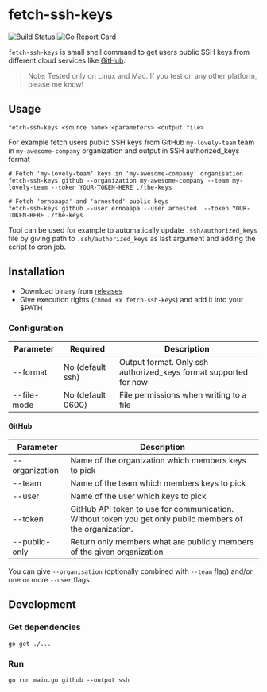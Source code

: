 # fetch-ssh-keys

[![Build Status](https://travis-ci.org/ernoaapa/fetch-ssh-keys.svg?branch=master)](https://travis-ci.org/ernoaapa/fetch-ssh-keys)
[![Go Report Card](https://goreportcard.com/badge/github.com/ernoaapa/fetch-ssh-keys)](https://goreportcard.com/report/github.com/ernoaapa/fetch-ssh-keys)

`fetch-ssh-keys` is small shell command to get users public SSH keys from different cloud services like [GitHub](https://github.com).

> Note: Tested only on Linux and Mac. If you test on any other platform, please me know!

## Usage
```shell
fetch-ssh-keys <source name> <parameters> <output file>
```

For example fetch users public SSH keys from GitHub `my-lovely-team` team in `my-awesome-company` organization and output in SSH authorized_keys format
```shell
# Fetch 'my-lovely-team' keys in 'my-awesome-company' organisation
fetch-ssh-keys github --organization my-awesome-company --team my-lovely-team --token YOUR-TOKEN-HERE ./the-keys

# Fetch 'ernoaapa' and 'arnested' public keys
fetch-ssh-keys github --user ernoaapa --user arnested  --token YOUR-TOKEN-HERE ./the-keys
```

Tool can be used for example to automatically update `.ssh/authorized_keys` file by giving path to `.ssh/authorized_keys` as last argument and adding the script to cron job.

## Installation
- Download binary from [releases](https://github.com/ernoaapa/fetch-ssh-keys/releases)
- Give execution rights (`chmod +x fetch-ssh-keys`) and add it into your $PATH

### Configuration
| Parameter      | Required          | Description                                                                                               |
|----------------|-------------------|-----------------------------------------------------------------------------------------------------------|
| --format       | No (default ssh)  | Output format. Only ssh authorized_keys format supported for now                                          |
| --file-mode    | No (default 0600) | File permissions when writing to a file                                                                   |

#### GitHub
| Parameter      | Description                                                                                               |
|----------------|-----------------------------------------------------------------------------------------------------------|
| --organization | Name of the organization which members keys to pick                                                       |
| --team         | Name of the team which members keys to pick                                                               |
| --user         | Name of the user which keys to pick                                                                       |
| --token        | GitHub API token to use for communication. Without token you get only public members of the organization. |
| --public-only  | Return only members what are publicly members of the given organization                                   |

You can give `--organisation` (optionally combined with `--team` flag) and/or one or more `--user` flags.

## Development
### Get dependencies
```shell
go get ./...
```

### Run
```shell
go run main.go github --output ssh
```
